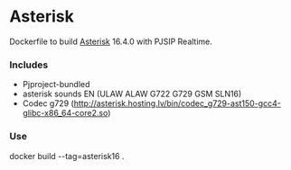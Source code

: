 # Asterisk

Dockerfile to build [Asterisk](https://github.com/asterisk/asterisk) 16.4.0 with PJSIP Realtime.

### Includes
 - Pjproject-bundled
 - asterisk sounds EN (ULAW ALAW G722 G729 GSM SLN16)
 - Codec g729 (http://asterisk.hosting.lv/bin/codec_g729-ast150-gcc4-glibc-x86_64-core2.so)

### Use 
docker build --tag=asterisk16 .
